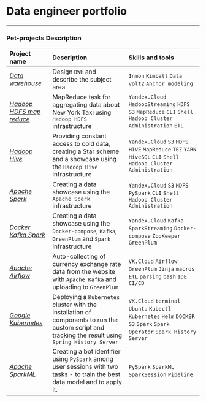 # Data engineer portfolio

---

### Pet-projects Description

| Project name                  | Description                                                                                                                                         | 	Skills and tools                                                                                                              |
|:------------------------------|:----------------------------------------------------------------------------------------------------------------------------------------------------|:-------------------------------------------------------------------------------------------------------------------------------|
| [*Data warehouse*][1]         | Design `DWH` and describe the subject area                                                                                                          | `Inmon` `Kimball` `Data volt2` `Anchor modeling`                                                                               |
| [*Hadoop HDFS map reduce*][2] | MapReduce task for aggregating data about New York Taxi using `Hadoop HDFS` infrastructure                                                          | `Yandex.Cloud` `HadoopStreaming` `HDFS` `S3` `MapReduce` `CLI` `Shell` `Hadoop Cluster Administration` `ETL`                   |
| [*Hadoop Hive*][3]            | Providing constant access to cold data, creating a Star scheme and a showcase using the `Hadoop Hive` infrastructure                                | `Yandex.Cloud` `S3` `HDFS` `HIVE` `MapReduce` `TEZ` `YARN` `HiveSQL` `CLI` `Shell` `Hadoop Cluster Administration`             |
| [*Apache Spark*][4]           | Creating a data showcase using the `Apache Spark` infrastructure                                                                                    | `Yandex.Cloud` `S3` `HDFS` `PySpark` `CLI` `Shell` `Hadoop Cluster Administration`                                             |
| [*Docker Kafka Spark*][5]     | Creating a data showcase using the `Docker-compose`, `Kafka`, `GreenPlum` and `Spark` infrastructure                                                | `Yandex.Cloud` `Kafka` `SparkStreaming` `Docker-compose` `ZooKeeper` `GreenPlum`                                               |
| [*Apache Airflow*][6]         | Auto-collecting of currency exchange rate data from the website with `Apache Kafka` and uploading to `GreenPlum`                                    | `VK.Cloud` `Airflow` `GreenPlum` `Jinja` `macros` `ETL` `parsing` `bash` `IDE` `CI/CD`                                         |
| [*Google Kubernetes*][7]      | Deploying a `Kubernetes` cluster with the installation of components to run the custom script and tracking the result using `Spring History Server` | `VK.Cloud` `terminal` `Ubuntu` `Kubectl` `Kubernetes` `Helm` `DOCKER` `S3` `Spark` `Spark Operator`  `Spark History Server`    |
| [*Apache SparkML*][8]         | Creating a bot identifier using `PySpark` among user sessions with two tasks - to train the best data model and to apply it.                        | `PySpark` `SparkML` `SparkSession` `Pipeline`                                                                                  |


[1]:https://github.com/Amboss/portfolio_projects/tree/master/data_warehouse
[2]:https://github.com/Amboss/portfolio_projects/tree/master/hadoop_mapreduce
[3]:https://github.com/Amboss/portfolio_projects/tree/master/hadoop_hive
[4]:https://github.com/Amboss/portfolio_projects/tree/master/apache_spark
[5]:https://github.com/Amboss/portfolio_projects/tree/master/docker_kafka_spark
[6]:https://github.com/Amboss/portfolio_projects/tree/master/apache_airflow
[7]:https://github.com/Amboss/portfolio_projects/tree/master/google_kubernetes
[8]:https://github.com/Amboss/portfolio_projects/tree/master/apache_pyspark_ml

